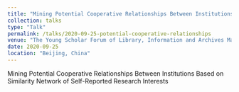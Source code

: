 ```yaml
---
title: "Mining Potential Cooperative Relationships Between Institutions Based on Similarity Network of Self-Reported Research Interests"
collection: talks
type: "Talk"
permalink: /talks/2020-09-25-potential-cooperative-relationships
venue: "The Young Scholar Forum of Library, Information and Archives Management"
date: 2020-09-25
location: "Beijing, China"
---
```


Mining Potential Cooperative Relationships Between Institutions Based on Similarity Network of Self-Reported Research Interests

